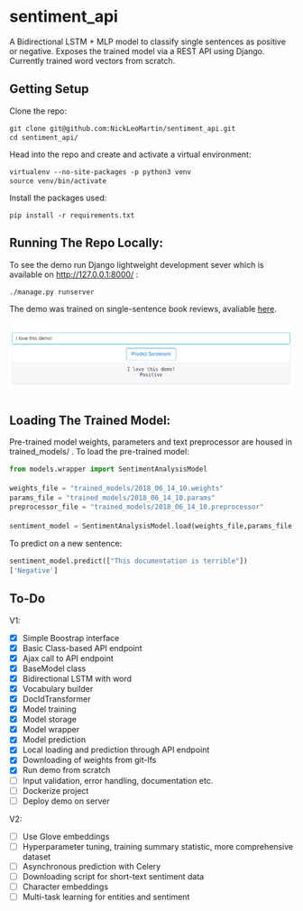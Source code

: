 # sentiment_api
A Bidirectional LSTM + MLP model to classify single sentences as positive or negative. Exposes the trained model via a REST API using Django. Currently trained word vectors from scratch. 

Getting Setup
-------------
Clone the repo:
```
git clone git@github.com:NickLeoMartin/sentiment_api.git
cd sentiment_api/
```

Head into the repo and create and activate a virtual environment:
```
virtualenv --no-site-packages -p python3 venv
source venv/bin/activate
```

Install the packages used:
```
pip install -r requirements.txt
```

Running The Repo Locally:
-------------------------
To see the demo run Django lightweight development sever which is available on http://127.0.0.1:8000/ :
```
./manage.py runserver 
```

The demo was trained on single-sentence book reviews, avaliable [here](https://www.kaggle.com/c/si650winter11/data). 

![alt text](https://raw.githubusercontent.com/NickLeoMartin/sentiment_api/master/sentiment_demo.png)

Loading The Trained Model:
--------------------------
Pre-trained model weights, parameters and text preprocessor are housed in trained_models/ . To load the pre-trained model:
```python
from models.wrapper import SentimentAnalysisModel

weights_file = "trained_models/2018_06_14_10.weights"
params_file = "trained_models/2018_06_14_10.params"
preprocessor_file = "trained_models/2018_06_14_10.preprocessor" 

sentiment_model = SentimentAnalysisModel.load(weights_file,params_file,preprocessor_file)
```

To predict on a new sentence:
```python
sentiment_model.predict(["This documentation is terrible"])
['Negative']
```

To-Do
-----
V1:
- [x] Simple Boostrap interface
- [x] Basic Class-based API endpoint
- [x] Ajax call to API endpoint
- [x] BaseModel class
- [x] Bidirectional LSTM with word
- [x] Vocabulary builder
- [x] DocIdTransformer
- [x] Model training
- [x] Model storage
- [x] Model wrapper
- [x] Model prediction 
- [x] Local loading and prediction through API endpoint
- [x] Downloading of weights from git-lfs
- [x] Run demo from scratch
- [ ] Input validation, error handling, documentation etc.
- [ ] Dockerize project
- [ ] Deploy demo on server

V2:
- [ ] Use Glove embeddings
- [ ] Hyperparameter tuning, training summary statistic, more comprehensive dataset 
- [ ] Asynchronous prediction with Celery
- [ ] Downloading script for short-text sentiment data
- [ ] Character embeddings
- [ ] Multi-task learning for entities and sentiment

